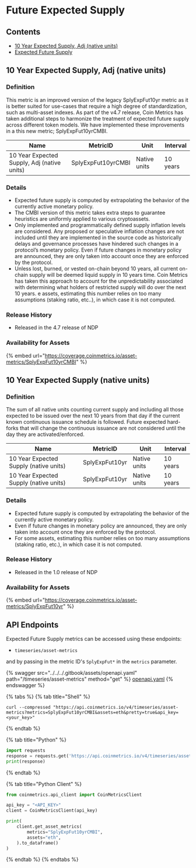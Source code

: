 # Future Expected Supply

## Contents

* [10 Year Expected Supply, Adj (native units)](future-expected-supply.md#splyexpfutcmbi)
* [Expected Future Supply](future-expected-supply.md#splyexpfut)

## 10 Year Expected Supply, Adj (native units) <a href="#splyexpfutcmbi" id="splyexpfutcmbi"></a>

### Definition

This metric is an improved version of the legacy SplyExpFut10yr metric as it is better suited for use-cases that require a high degree of standardization, such as multi-asset indexes. As part of the v4.7 release, Coin Metrics has taken additional steps to harmonize the treatment of expected future supply across different token models. We have implemented these improvements in a this new metric; SplyExpFut10yrCMBI.

| Name                                        | MetricID           | Unit         | Interval |
| ------------------------------------------- | ------------------ | ------------ | -------- |
| 10 Year Expected Supply, Adj (native units) | SplyExpFut10yrCMBI | Native units | 10 years |

### Details

* Expected future supply is computed by extrapolating the behavior of the currently active monetary policy.
* The CMBI version of this metric takes extra steps to guarantee heuristics are uniformly applied to various cryptoassets.
* Only implemented and programmatically defined supply inflation levels are considered. Any proposed or speculative inflation changes are not included until they are implemented in the source code as historically delays and governance processes have hindered such changes in a protocol’s monetary policy. Even if future changes in monetary policy are announced, they are only taken into account once they are enforced by the protocol.
* Unless lost, burned, or vested on-chain beyond 10 years, all current on-chain supply will be deemed liquid supply in 10 years time. Coin Metrics has taken this approach to account for the unpredictability associated with determining what holders of restricted supply will do over the next 10 years. e assets, estimating this number relies on too many assumptions (staking ratio, etc..), in which case it is not computed.

### Release History

* Released in the 4.7 release of NDP

### Availability for Assets

{% embed url="https://coverage.coinmetrics.io/asset-metrics/SplyExpFut10yrCMBI" %}

## 10 Year Expected Supply (native units) <a href="#splyexpfut" id="splyexpfut"></a>

### Definition

The sum of all native units counting current supply and including all those expected to be issued over the next 10 years from that day if the current known continuous issuance schedule is followed. Future expected hard-forks that will change the continuous issuance are not considered until the day they are activated/enforced.

| Name                                   | MetricID       | Unit         | Interval |
| -------------------------------------- | -------------- | ------------ | -------- |
| 10 Year Expected Supply (native units) | SplyExpFut10yr | Native units | 10 years |
| 10 Year Expected Supply (native units) | SplyExpFut10yr | Native units | 10 years |

### Details

* Expected future supply is computed by extrapolating the behavior of the currently active monetary policy.
* Even if future changes in monetary policy are announced, they are only taken into account once they are enforced by the protocol.
* For some assets, estimating this number relies on too many assumptions (staking ratio, etc.), in which case it is not computed.

### Release History

* Released in the 1.0 release of NDP

### Availability for Assets

{% embed url="https://coverage.coinmetrics.io/asset-metrics/SplyExpFut10yr" %}

## API Endpoints

Expected Future Supply metrics can be accessed using these endpoints:

* `timeseries/asset-metrics`

and by passing in the metric ID's `SplyExpFut*` in the `metrics` parameter.

{% swagger src="../../../.gitbook/assets/openapi.yaml" path="/timeseries/asset-metrics" method="get" %}
[openapi.yaml](../../../.gitbook/assets/openapi.yaml)
{% endswagger %}

{% tabs %}
{% tab title="Shell" %}
```shell
curl --compressed "https://api.coinmetrics.io/v4/timeseries/asset-metrics?metrics=SplyExpFut10yrCMBI&assets=eth&pretty=true&api_key=<your_key>"
```
{% endtab %}

{% tab title="Python" %}
```python
import requests
response = requests.get('https://api.coinmetrics.io/v4/timeseries/asset-metrics?metrics=SplyExpFut10yrCMBI&assets=eth&pretty=true&api_key=<your_key>').json()
print(response)
```
{% endtab %}

{% tab title="Python Client" %}
```python
from coinmetrics.api_client import CoinMetricsClient

api_key = "<API_KEY>"
client = CoinMetricsClient(api_key)

print(
    client.get_asset_metrics(
        metrics="SplyExpFut10yrCMBI", 
        assets="eth",
    ).to_dataframe()
)
```
{% endtab %}
{% endtabs %}
